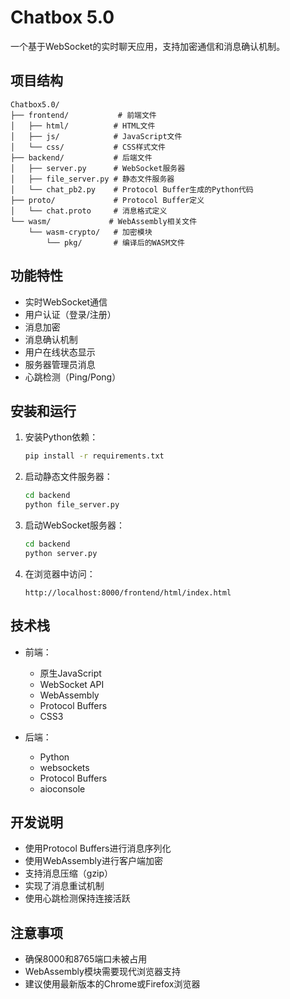 # Chatbox 5.0

一个基于WebSocket的实时聊天应用，支持加密通信和消息确认机制。

## 项目结构

```
Chatbox5.0/
├── frontend/           # 前端文件
│   ├── html/          # HTML文件
│   ├── js/            # JavaScript文件
│   └── css/           # CSS样式文件
├── backend/           # 后端文件
│   ├── server.py      # WebSocket服务器
│   ├── file_server.py # 静态文件服务器
│   └── chat_pb2.py    # Protocol Buffer生成的Python代码
├── proto/             # Protocol Buffer定义
│   └── chat.proto     # 消息格式定义
└── wasm/             # WebAssembly相关文件
    └── wasm-crypto/   # 加密模块
        └── pkg/       # 编译后的WASM文件
```

## 功能特性

- 实时WebSocket通信
- 用户认证（登录/注册）
- 消息加密
- 消息确认机制
- 用户在线状态显示
- 服务器管理员消息
- 心跳检测（Ping/Pong）

## 安装和运行

1. 安装Python依赖：
   ```bash
   pip install -r requirements.txt
   ```

2. 启动静态文件服务器：
   ```bash
   cd backend
   python file_server.py
   ```

3. 启动WebSocket服务器：
   ```bash
   cd backend
   python server.py
   ```

4. 在浏览器中访问：
   ```
   http://localhost:8000/frontend/html/index.html
   ```

## 技术栈

- 前端：
  - 原生JavaScript
  - WebSocket API
  - WebAssembly
  - Protocol Buffers
  - CSS3

- 后端：
  - Python
  - websockets
  - Protocol Buffers
  - aioconsole

## 开发说明

- 使用Protocol Buffers进行消息序列化
- 使用WebAssembly进行客户端加密
- 支持消息压缩（gzip）
- 实现了消息重试机制
- 使用心跳检测保持连接活跃

## 注意事项

- 确保8000和8765端口未被占用
- WebAssembly模块需要现代浏览器支持
- 建议使用最新版本的Chrome或Firefox浏览器 